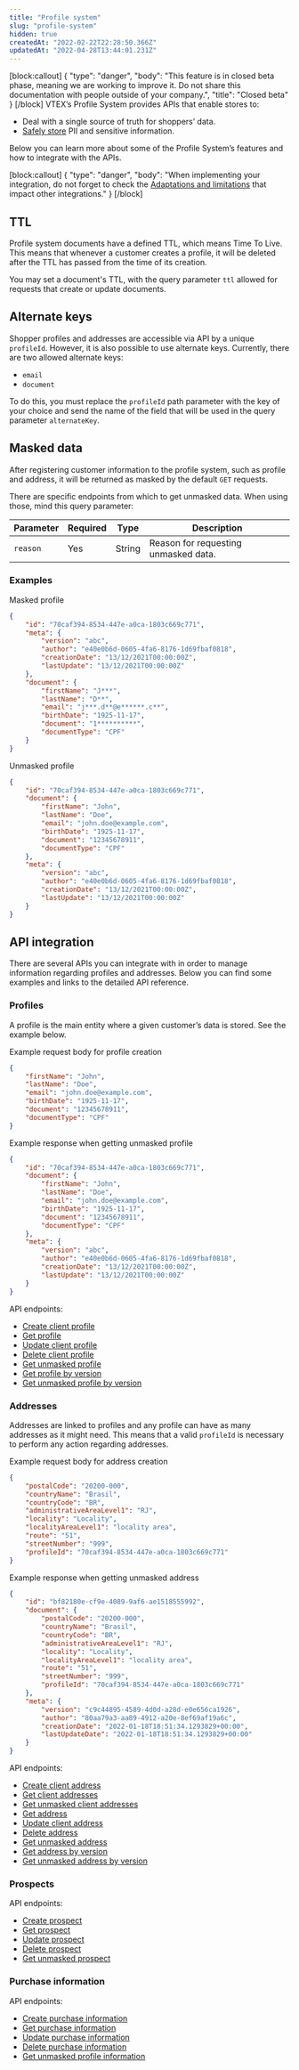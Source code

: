 ```yaml
---
title: "Profile system"
slug: "profile-system"
hidden: true
createdAt: "2022-02-22T22:28:50.366Z"
updatedAt: "2022-04-28T13:44:01.231Z"
---
```

[block:callout]
{
  "type": "danger",
  "body": "This feature is in closed beta phase, meaning we are working to improve it. Do not share this documentation with people outside of your company.",
  "title": "Closed beta"
}
[/block]
VTEX’s Profile System provides APIs that enable stores to:
- Deal with a single source of truth for shoppers’ data.
- [Safely store](https://developers.vtex.com/vtex-rest-api/docs/data-privacy) PII and sensitive information.

Below you can learn more about some of the Profile System’s features and how to integrate with the APIs.

[block:callout]
{
  "type": "danger",
  "body": "When implementing your integration, do not forget to check the [Adaptations and limitations](https://developers.vtex.com/vtex-rest-api/docs/adaptations-and-limitations) that impact other integrations."
}
[/block]
## TTL

Profile system documents have a defined TTL, which means Time To Live. This means that whenever a customer creates a profile, it will be deleted after the TTL has passed from the time of its creation.

You may set a document's TTL, with the query parameter `ttl` allowed for requests that create or update documents.


## Alternate keys

Shopper profiles and addresses are accessible via API by a unique `profileId`. However, it is also possible to use alternate keys. Currently, there are two allowed alternate keys:
- `email`
- `document`

To do this, you must replace the `profileId` path parameter with the key of your choice and send the name of the field that will be used in the query parameter `alternateKey`.


## Masked data

After registering customer information to the profile system, such as profile and address, it will be returned as masked by the default `GET` requests.

There are specific endpoints from which to get unmasked data. When using those, mind this query parameter:

| Parameter    | Required | Type   | Description                                           |
|--------------|----------|--------|-------------------------------------------------------|
| `reason`     | Yes      | String | Reason for requesting unmasked data.                  |

### Examples

Masked profile

```json
{
    "id": "70caf394-8534-447e-a0ca-1803c669c771",
    "meta": {
        "version": "abc",
        "author": "e40e0b6d-0605-4fa6-8176-1d69fbaf0818",
        "creationDate": "13/12/2021T00:00:00Z",
        "lastUpdate": "13/12/2021T00:00:00Z"
    },
    "document": {
        "firstName": "J***",
        "lastName": "D**",
        "email": "j***.d**@e******.c**",
        "birthDate": "1925-11-17",
        "document": "1**********",
        "documentType": "CPF"
    }
}
```

Unmasked profile

```json
{
    "id": "70caf394-8534-447e-a0ca-1803c669c771",
    "document": {
        "firstName": "John",
        "lastName": "Doe",
        "email": "john.doe@example.com",
        "birthDate": "1925-11-17",
        "document": "12345678911",
        "documentType": "CPF"
    },
    "meta": {
        "version": "abc",
        "author": "e40e0b6d-0605-4fa6-8176-1d69fbaf0818",
        "creationDate": "13/12/2021T00:00:00Z",
        "lastUpdate": "13/12/2021T00:00:00Z"
    }
}
```


## API integration

There are several APIs you can integrate with in order to manage information regarding profiles and addresses. Below you can find some examples and links to the detailed API reference.


### Profiles

A profile is the main entity where a given customer’s data is stored. See the example below.

Example request body for profile creation

```json
{
    "firstName": "John",
    "lastName": "Doe",
    "email": "john.doe@example.com",
    "birthDate": "1925-11-17",
    "document": "12345678911",
    "documentType": "CPF"
} 
```

Example response when getting unmasked profile 

```json
{
    "id": "70caf394-8534-447e-a0ca-1803c669c771",
    "document": {
        "firstName": "John",
        "lastName": "Doe",
        "email": "john.doe@example.com",
        "birthDate": "1925-11-17",
        "document": "12345678911",
        "documentType": "CPF"
    },
    "meta": {
        "version": "abc",
        "author": "e40e0b6d-0605-4fa6-8176-1d69fbaf0818",
        "creationDate": "13/12/2021T00:00:00Z",
        "lastUpdate": "13/12/2021T00:00:00Z"
    }
}
```

API endpoints:
- [Create client profile](https://developers.vtex.com/vtex-rest-api/reference/createclientprofile)
- [Get profile](https://developers.vtex.com/vtex-rest-api/reference/getprofile)
- [Update client profile](https://developers.vtex.com/vtex-rest-api/reference/updateclientprofile)
- [Delete client profile](https://developers.vtex.com/vtex-rest-api/reference/deleteclientprofile)
- [Get unmasked profile](https://developers.vtex.com/vtex-rest-api/reference/getunmaskedprofile)
- [Get profile by version](https://developers.vtex.com/vtex-rest-api/reference/getprofilebyversion)
- [Get unmasked profile by version](https://developers.vtex.com/vtex-rest-api/reference/getunmaskedprofilebyversion)


### Addresses

Addresses are linked to profiles and any profile can have as many addresses as it might need. This means that a valid `profileId` is necessary to perform any action regarding addresses.

Example request body for address creation

```json
{
    "postalCode": "20200-000",
    "countryName": "Brasil",
    "countryCode": "BR",
    "administrativeAreaLevel1": "RJ",
    "locality": "Locality",
    "localityAreaLevel1": "locality area",
    "route": "51",
    "streetNumber": "999",
    "profileId": "70caf394-8534-447e-a0ca-1803c669c771"
}
```

Example response when getting unmasked address

```json
{
    "id": "bf82180e-cf9e-4089-9af6-ae1518555992",
    "document": {
        "postalCode": "20200-000",
        "countryName": "Brasil",
        "countryCode": "BR",
        "administrativeAreaLevel1": "RJ",
        "locality": "Locality",
        "localityAreaLevel1": "locality area",
        "route": "51",
        "streetNumber": "999",
        "profileId": "70caf394-8534-447e-a0ca-1803c669c771"
    },
    "meta": {
        "version": "c9c44895-4589-4d0d-a28d-e0e656ca1926",
        "author": "80aa79a3-aa89-4912-a20e-8ef69af19a6c",
        "creationDate": "2022-01-18T18:51:34.1293829+00:00",
        "lastUpdateDate": "2022-01-18T18:51:34.1293829+00:00"
    }
}
```

API endpoints:
- [Create client address](https://developers.vtex.com/vtex-rest-api/reference/createclientaddress)
- [Get client addresses](https://developers.vtex.com/vtex-rest-api/reference/getclientaddresses)
- [Get unmasked client addresses](https://developers.vtex.com/vtex-rest-api/reference/getunmaskedclientaddresses)
- [Get address](https://developers.vtex.com/vtex-rest-api/reference/getaddress)
- [Update client address](https://developers.vtex.com/vtex-rest-api/reference/updateclientaddress)
- [Delete address](https://developers.vtex.com/vtex-rest-api/reference/deleteaddress)
- [Get unmasked address](https://developers.vtex.com/vtex-rest-api/reference/getunmaskedaddress)
- [Get address by version](https://developers.vtex.com/vtex-rest-api/reference/getaddressbyversion)
- [Get unmasked address by version](https://developers.vtex.com/vtex-rest-api/reference/getunmaskedaddressbyversion)


### Prospects

API endpoints:
- [Create prospect](https://developers.vtex.com/vtex-rest-api/reference/createprospect)
- [Get prospect](https://developers.vtex.com/vtex-rest-api/reference/getprospect)
- [Update prospect](https://developers.vtex.com/vtex-rest-api/reference/updateprospect)
- [Delete prospect](https://developers.vtex.com/vtex-rest-api/reference/deleteprospect)
- [Get unmasked prospect](https://developers.vtex.com/vtex-rest-api/reference/getunmaskedprospect)


### Purchase information

API endpoints:
- [Create purchase information](https://developers.vtex.com/vtex-rest-api/reference/createpurchaseinformation)
- [Get purchase information](https://developers.vtex.com/vtex-rest-api/reference/getpurchaseinformation)
- [Update purchase information](https://developers.vtex.com/vtex-rest-api/reference/updatepurchaseinformation)
- [Delete purchase information](https://developers.vtex.com/vtex-rest-api/reference/deletepurchaseinformation)
- [Get unmasked profile information](https://developers.vtex.com/vtex-rest-api/reference/getunmaskedpurchaseinformation)
